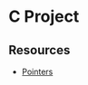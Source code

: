 # C Project

## Resources
- [Pointers](https://beej.us/guide/bgc/html/split/pointers.html#pointers)
